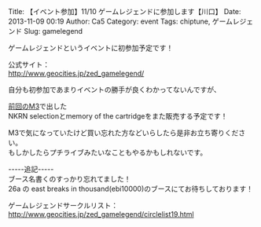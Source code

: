Title: 【イベント参加】11/10 ゲームレジェンドに参加します【川口】
Date: 2013-11-09 00:19
Author: Ca5
Category: event
Tags: chiptune, ゲームレジェンド
Slug: gamelegend

ゲームレジェンドというイベントに初参加予定です！

公式サイト：  
<http://www.geocities.jp/zed_gamelegend/>

自分も初参加であまりイベントの勝手が良くわかってないんですが、  

[前回のM3](http://blog.ca54makske.com/blog/2013/10/20/m3-2013-autumn/)で出した  
NKRN selectionとmemory of the cartridgeをまた販売する予定です！

M3で気になっていたけど買い忘れた方などいらしたら是非お立ち寄りください。  
もしかしたらプチライブみたいなこともやるかもしれないです。

-----追記-----  
ブース名書くのすっかり忘れてました！  
26a の east breaks in
thousand(ebi10000)のブースにてお待ちしております！

ゲームレジェンドサークルリスト：  
<http://www.geocities.jp/zed_gamelegend/circlelist19.html>
